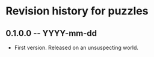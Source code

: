 # Revision history for puzzles

## 0.1.0.0 -- YYYY-mm-dd

* First version. Released on an unsuspecting world.
